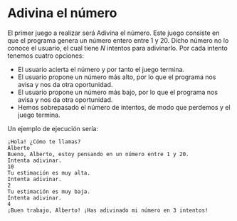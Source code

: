 # Adivina el número

El primer juego a realizar será Adivina el número. Este juego consiste en que el programa genera un número entero entre 1 y 20.
Dicho número no lo conoce el usuario, el cual tiene _N_ intentos para adivinarlo. Por cada intento tenemos cuatro opciones:
- El usuario acierta el número y por tanto el juego termina.
- El usuario propone un número más alto, por lo que el programa nos avisa y nos da otra oportunidad.
- El usuario propone un número más bajo, por lo que el programa nos avisa y nos da otra oportunidad.
- Hemos sobrepasado el número de intentos, de modo que perdemos y el juego termina.

Un ejemplo de ejecución sería:

```
¡Hola! ¿Cómo te llamas?
Alberto
Bueno, Alberto, estoy pensando en un número entre 1 y 20.
Intenta adivinar.
10
Tu estimación es muy alta.
Intenta adivinar.
2
Tu estimación es muy baja.
Intenta adivinar.
4
¡Buen trabajo, Alberto! ¡Has adivinado mi número en 3 intentos!
```

